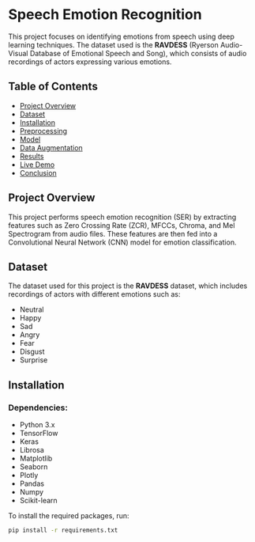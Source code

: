 # Speech Emotion Recognition

This project focuses on identifying emotions from speech using deep learning techniques. The dataset used is the **RAVDESS** (Ryerson Audio-Visual Database of Emotional Speech and Song), which consists of audio recordings of actors expressing various emotions.

## Table of Contents
- [Project Overview](#project-overview)
- [Dataset](#dataset)
- [Installation](#installation)
- [Preprocessing](#preprocessing)
- [Model](#model)
- [Data Augmentation](#data-augmentation)
- [Results](#results)
- [Live Demo](#live-demo)
- [Conclusion](#conclusion)

## Project Overview
This project performs speech emotion recognition (SER) by extracting features such as Zero Crossing Rate (ZCR), MFCCs, Chroma, and Mel Spectrogram from audio files. These features are then fed into a Convolutional Neural Network (CNN) model for emotion classification.

## Dataset
The dataset used for this project is the **RAVDESS** dataset, which includes recordings of actors with different emotions such as:
- Neutral
- Happy
- Sad
- Angry
- Fear
- Disgust
- Surprise

## Installation
### Dependencies:
- Python 3.x
- TensorFlow
- Keras
- Librosa
- Matplotlib
- Seaborn
- Plotly
- Pandas
- Numpy
- Scikit-learn

To install the required packages, run:

```bash
pip install -r requirements.txt
